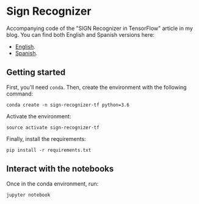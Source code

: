 # Sign Recognizer 

Accompanying code of the "SIGN Recognizer in TensorFlow" article in my blog. You can find both English and Spanish versions here:

- [English](http://datasmarts.net/sign-recognizer-in-tensorflow/).
- [Spanish](https://datasmarts.net/es/reconocedor-de-gestos-numericos-en-tensorflow./).


## Getting started

First, you'll need `conda`. Then, create the environment with the following command:

```
conda create -n sign-recognizer-tf python=3.6
```

Activate the environment:

```
source activate sign-recognizer-tf
```

Finally, install the requirements:

```
pip install -r requirements.txt
```

## Interact with the notebooks

Once in the conda environment, run:

```
jupyter notebook
```
